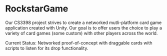 # RockstarGame

Our CS3398 project strives to create a networked mutli-platform card game application created with Unity. Our goal is to offer users the choice to play a variety of card games (some custom) with other players across the world.

Current Status: Networked proof-of-concept with draggable cards with scripts to listen for its drop functionality.

